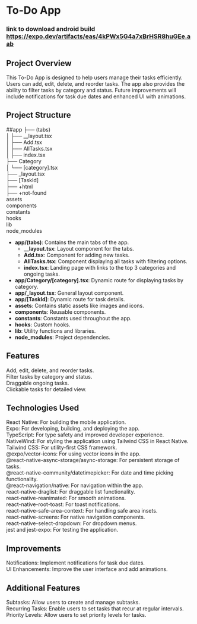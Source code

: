# To-Do App
### link to download android build https://expo.dev/artifacts/eas/4kPWx5G4a7xBrHSR8huGEe.aab


## Project Overview

This To-Do App is designed to help users manage their tasks efficiently. Users can add, edit, delete, and reorder tasks. The app also provides the ability to filter tasks by category and status. Future improvements will include notifications for task due dates and enhanced UI with animations.

## Project Structure

##app
 ├── (tabs) <br />
 │ ├── __layout.tsx <br />
 │ ├── Add.tsx <br />
 │ ├── AllTasks.tsx <br />
 │ ├── index.tsx <br />
 ├── Category <br />
 │ └── [category].tsx <br />
 ├── _layout.tsx <br />
 ├── [TaskId] <br />
 ├── +html <br />
 ├── +not-found <br />
 assets <br />
 components <br />
 constants <br />
 hooks <br />
 lib <br />
 node_modules <br />



- **app/(tabs)**: Contains the main tabs of the app. <br />
  - **__layout.tsx**: Layout component for the tabs. <br />
  - **Add.tsx**: Component for adding new tasks. <br />
  - **AllTasks.tsx**: Component displaying all tasks with filtering options. <br />
  - **index.tsx**: Landing page with links to the top 3 categories and ongoing tasks. <br />
- **app/Category/[category].tsx**: Dynamic route for displaying tasks by category. <br />
- **app/_layout.tsx**: General layout component. <br />
- **app/[TaskId]**: Dynamic route for task details. <br />
- **assets**: Contains static assets like images and icons. <br />
- **components**: Reusable components. <br />
- **constants**: Constants used throughout the app. <br />
- **hooks**: Custom hooks. <br />
- **lib**: Utility functions and libraries. <br />
- **node_modules**: Project dependencies. <br />

## Features
Add, edit, delete, and reorder tasks. <br />
Filter tasks by category and status. <br />
Draggable ongoing tasks. <br />
Clickable tasks for detailed view. <br />

## Technologies Used <br />
React Native: For building the mobile application. <br />
Expo: For developing, building, and deploying the app. <br />
TypeScript: For type safety and improved developer experience. <br />
NativeWind: For styling the application using Tailwind CSS in React Native. <br />
Tailwind CSS: For utility-first CSS framework. <br />
@expo/vector-icons: For using vector icons in the app. <br />
@react-native-async-storage/async-storage: For persistent storage of tasks. <br />
@react-native-community/datetimepicker: For date and time picking functionality. <br />
@react-navigation/native: For navigation within the app. <br />
react-native-draglist: For draggable list functionality. <br />
react-native-reanimated: For smooth animations. <br />
react-native-root-toast: For toast notifications. <br />
react-native-safe-area-context: For handling safe area insets. <br />
react-native-screens: For native navigation components. <br />
react-native-select-dropdown: For dropdown menus. <br />
jest and jest-expo: For testing the application. <br />
 
## Improvements
Notifications: Implement notifications for task due dates. <br />
UI Enhancements: Improve the user interface and add animations. <br />

## Additional Features
Subtasks: Allow users to create and manage subtasks. <br />
Recurring Tasks: Enable users to set tasks that recur at regular intervals. <br />
Priority Levels: Allow users to set priority levels for tasks.
